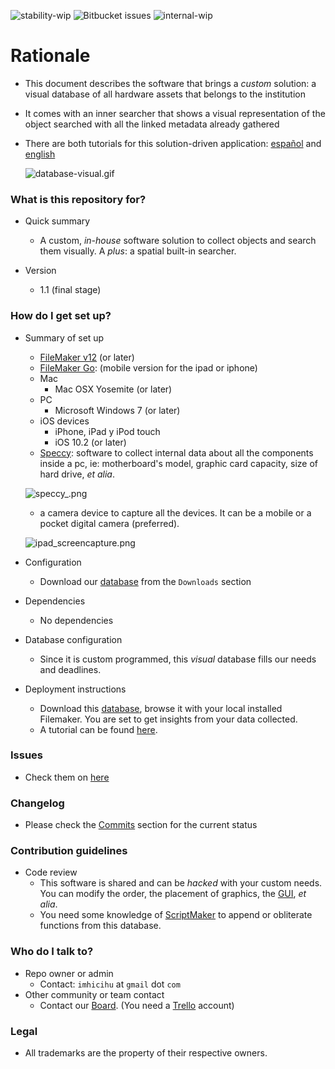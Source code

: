 ![stability-wip](https://img.shields.io/badge/status%3A%20-archived-orange.svg)
![Bitbucket issues](https://img.shields.io/badge/issues-closed-green.svg)
![internal-wip](https://img.shields.io/badge/Internal%20use%3A-stable-green.svg)


# Rationale #

* This document describes the software that brings a _custom_ solution: a visual database of all hardware assets that belongs to the institution
* It comes with an inner searcher that shows a visual representation of the object searched with all the linked metadata already gathered
* There are both tutorials for this solution-driven application: [español](https://bitbucket.org/imhicihu/patrimonio-database/src/28eb9216f679c5aff33624ea292e90bcee0c8c3b/tutorial_esp.md?at=master&fileviewer=file-view-default) and [english](https://bitbucket.org/imhicihu/patrimonio-database/src/28eb9216f679c5aff33624ea292e90bcee0c8c3b/tutorial.md?at=master&fileviewer=file-view-default)
   
   ![database-visual.gif](https://bitbucket.org/repo/yLrxrz/images/1868275068-ezgif-2-2f23a8825338.gif)

### What is this repository for? ###

* Quick summary
     - A custom, _in-house_ software solution to collect objects and search them visually. A _plus_: a spatial built-in searcher. 
     
* Version
     - 1.1 (final stage)
	

### How do I get set up? ###

* Summary of set up
     - [FileMaker v12](http://www.filemaker.com/es/products/) (or later)
	 - [FileMaker Go](https://itunes.apple.com/es/app/filemaker-go-16/id1097917885?mt=8): (mobile version for the ipad or iphone)
	 - Mac
          - Mac OSX Yosemite (or later)
     - PC
          - Microsoft Windows 7 (or later)
     - iOS devices
          - iPhone, iPad y iPod touch
          - iOS 10.2 (or later)
     - [Speccy](https://www.ccleaner.com/speccy): software to collect internal data about all the components inside a pc, ie: motherboard's model, graphic card capacity, size of hard drive, _et alia_.
     
     ![speccy_.png](https://bitbucket.org/repo/yLrxrz/images/3115705095-speccy_.png)
     
	 - a camera device to capture all the devices. It can be a mobile or a pocket digital camera (preferred).
     
     ![ipad_screencapture.png](https://bitbucket.org/repo/yLrxrz/images/2801391318-ipad_screencapture.png)


* Configuration
     - Download our [database](https://bitbucket.org/imhicihu/patrimonio-database/downloads/Patrimonio%20inform%C3%A0tico.fmp12) from the `Downloads` section
* Dependencies
     - No dependencies
* Database configuration
     - Since it is custom programmed, this _visual_ database fills our needs and deadlines.
* Deployment instructions
     - Download this [database](https://bitbucket.org/imhicihu/patrimonio-database/downloads/Patrimonio%20inform%C3%A0tico.fmp12), browse it with your local installed Filemaker. You are set to get insights from your data collected.
     - A tutorial can be found [here](https://bitbucket.org/imhicihu/patrimonio-database/src/1464ed845245/tutorial.md?at=master&fileviewer=file-view-default).

### Issues ###

* Check them on [here](https://bitbucket.org/imhicihu/patrimonio-database/issues) 

### Changelog ###

* Please check the [Commits](https://bitbucket.org/imhicihu/patrimonio-database/commits/) section for the current status

### Contribution guidelines ###

* Code review
     - This software is shared and can be _hacked_ with your custom needs. You can modify the order, the placement of graphics, the [GUI](https://en.wikipedia.org/wiki/Graphical_user_interface), _et alia_.
     - You need some knowledge of [ScriptMaker](https://community.filemaker.com/thread/164531#) to append or obliterate functions from this database.

### Who do I talk to? ###

* Repo owner or admin
     - Contact: `imhicihu` at `gmail` dot `com`
* Other community or team contact
     - Contact our [Board](https://bitbucket.org/imhicihu/patrimonio-database/addon/trello/trello-board). (You need a [Trello](https://trello.com/) account)
     

### Legal ###

* All trademarks are the property of their respective owners.